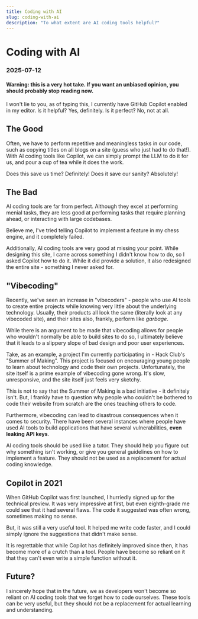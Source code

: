 ```yaml
---
title: Coding with AI
slug: coding-with-ai
description: "To what extent are AI coding tools helpful?"
---
```


# Coding with AI
### 2025-07-12

#### Warning: this is a very hot take. If you want an unbiased opinion, you should probably stop reading now.

I won't lie to you, as of typing this, I currently have GitHub Copilot enabled in my editor. Is it helpful? Yes, definitely. Is it perfect? No, not at all.

## The Good

Often, we have to perform repetitive and meaningless tasks in our code, such as copying titles on all blogs on a site (guess who just had to do that!). With AI coding tools like Copilot, we can simply prompt the LLM to do it for us, and pour a cup of tea while it does the work.

Does this save us time? Definitely! Does it save our sanity? Absolutely!

## The Bad

AI coding tools are far from perfect. Although they excel at performing menial tasks, they are less good at performing tasks that require planning ahead, or interacting with large codebases.

Believe me, I've tried telling Copilot to implement a feature in my chess engine, and it completely failed.

Additionally, AI coding tools are very good at missing your point. While designing this site, I came across something I didn't know how to do, so I asked Copilot how to do it. While it did provide a solution, it also redesigned the entire site - something I never asked for.

## "Vibecoding"

Recently, we've seen an increase in "vibecoders" - people who use AI tools to create entire projects while knowing very little about the underlying technology. Usually, their products all look the same (literally look at any vibecoded site), and their sites also, frankly, perform like *garbage*.

While there is an argument to be made that vibecoding allows for people who wouldn't normally be able to build sites to do so, I ultimately believe that it leads to a slippery slope of bad design and poor user experiences.

Take, as an example, a project I'm currently participating in - Hack Club's "Summer of Making". This project is focused on encouraging young people to learn about technology and code their own projects. Unfortunately, the site itself is a prime example of vibecoding gone wrong. It's slow, unresponsive, and the site itself just feels very sketchy.

This is not to say that the Summer of Making is a bad initiative - it definitely isn't. But, I frankly have to question why people who couldn't be bothered to code their website from scratch are the ones teaching others to code.

Furthermore, vibecoding can lead to disastrous consequences when it comes to security. There have been several instances where people have used AI tools to build applications that have several vulnerabilities, **even leaking API keys**.

AI coding tools should be used like a tutor. They should help you figure out why something isn't working, or give you general guidelines on how to implement a feature. They should not be used as a replacement for actual coding knowledge.

## Copilot in 2021

When GitHub Copilot was first launched, I hurriedly signed up for the technical preview. It was very impressive at first, but even eighth-grade me could see that it had several flaws. The code it suggested was often wrong, sometimes making no sense.

But, it was still a very useful tool. It helped me write code faster, and I could simply ignore the suggestions that didn't make sense.

It is regrettable that while Copilot has definitely improved since then, it has become more of a crutch than a tool. People have become so reliant on it that they can't even write a simple function without it.

## Future?

I sincerely hope that in the future, we as developers won't become so reliant on AI coding tools that we forget how to code ourselves. These tools can be very useful, but they should not be a replacement for actual learning and understanding.
